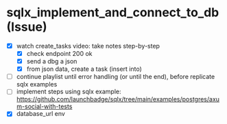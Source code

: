 # sqlx_implement_and_connect_to_db (Issue)

- [x] watch create_tasks video: take notes step-by-step
  - [x] check endpoint 200 ok
  - [x] send a dbg a json
  - [x] from json data, create a task (insert into)
- [ ] continue playlist until error handling (or until the end), before replicate sqlx examples
- [ ] implement steps using sqlx example: https://github.com/launchbadge/sqlx/tree/main/examples/postgres/axum-social-with-tests
- [x] database_url env
